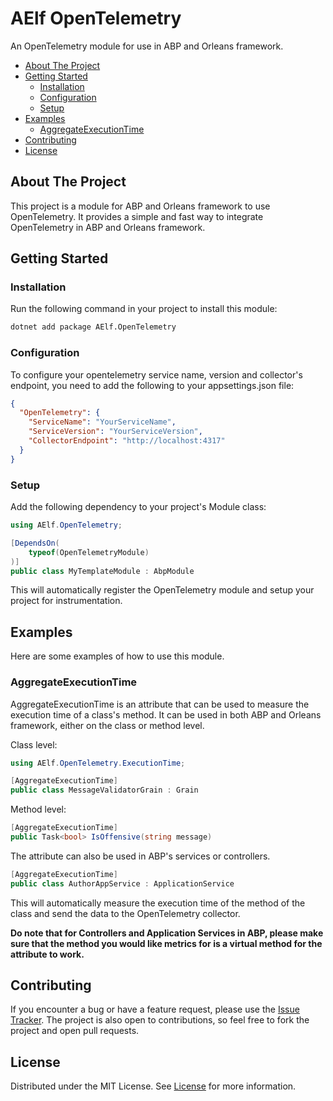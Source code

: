 # AElf OpenTelemetry

An OpenTelemetry module for use in ABP and Orleans framework.

- [About The Project](#about-the-project)
- [Getting Started](#getting-started)
  - [Installation](#installation)
  - [Configuration](#configuration)
  - [Setup](#setup)
- [Examples](#examples)
  - [AggregateExecutionTime](#aggregateexecutiontime)
- [Contributing](#contributing)
- [License](#license)

## About The Project

This project is a module for ABP and Orleans framework to use OpenTelemetry. It provides a simple and fast way to integrate OpenTelemetry in ABP and Orleans framework.

## Getting Started

### Installation

Run the following command in your project to install this module:

```sh
dotnet add package AElf.OpenTelemetry
```

### Configuration

To configure your opentelemetry service name, version and collector's endpoint, you need to add the following to your appsettings.json file:

```json
{
  "OpenTelemetry": {
    "ServiceName": "YourServiceName",
    "ServiceVersion": "YourServiceVersion",
    "CollectorEndpoint": "http://localhost:4317"
  }
}
```

### Setup

Add the following dependency to your project's Module class:

```cs
using AElf.OpenTelemetry;

[DependsOn(
    typeof(OpenTelemetryModule)
)]
public class MyTemplateModule : AbpModule
```

This will automatically register the OpenTelemetry module and setup your project for instrumentation.

## Examples

Here are some examples of how to use this module.

### AggregateExecutionTime

AggregateExecutionTime is an attribute that can be used to measure the execution time of a class's method. It can be used in both ABP and Orleans framework, either on the class or method level.

Class level:
```cs
using AElf.OpenTelemetry.ExecutionTime;

[AggregateExecutionTime]
public class MessageValidatorGrain : Grain
```

Method level:
```cs
[AggregateExecutionTime]
public Task<bool> IsOffensive(string message)
```

The attribute can also be used in ABP's services or controllers.
```csharp
[AggregateExecutionTime]
public class AuthorAppService : ApplicationService
```
This will automatically measure the execution time of the method of the class and send the data to the OpenTelemetry collector.

**Do note that for Controllers and Application Services in ABP, please make sure that the method you would like metrics for is a virtual method for the attribute to work.**

## Contributing

If you encounter a bug or have a feature request, please use the [Issue Tracker](https://github.com/AElfProject/aelf.opentelemetry/issues/new). The project is also open to contributions, so feel free to fork the project and open pull requests.

## License

Distributed under the MIT License. See [License](LICENSE) for more information.
